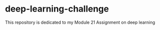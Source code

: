 # deep-learning-challenge
This repository is dedicated to my  Module 21 Assignment on deep learning

